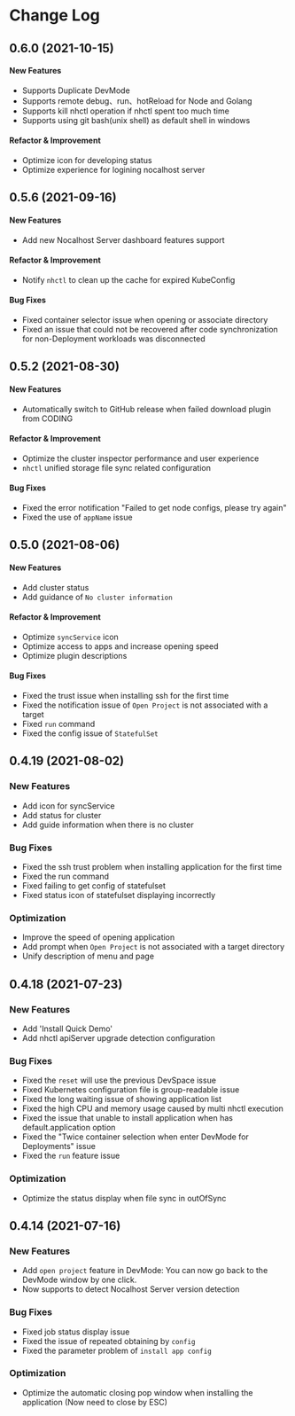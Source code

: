 # Change Log

## 0.6.0 (2021-10-15)

#### New Features

- Supports Duplicate DevMode
- Supports remote debug、run、hotReload for Node and Golang
- Supports kill nhctl operation if nhctl spent too much time
- Supports using git bash(unix shell) as default shell in windows

#### Refactor & Improvement

- Optimize icon for developing status
- Optimize experience for logining nocalhost server


## 0.5.6 (2021-09-16)

#### New Features

- Add new Nocalhost Server dashboard features support

#### Refactor & Improvement

- Notify `nhctl` to clean up the cache for expired KubeConfig

#### Bug Fixes

- Fixed container selector issue when opening or associate directory
- Fixed an issue that could not be recovered after code synchronization for non-Deployment workloads was disconnected


## 0.5.2 (2021-08-30)

#### New Features

- Automatically switch to GitHub release when failed download plugin from CODING

#### Refactor & Improvement

- Optimize the cluster inspector performance and user experience
- `nhctl` unified storage file sync related configuration

#### Bug Fixes

- Fixed the error notification "Failed to get node configs, please try again"
- Fixed the use of `appName` issue

## 0.5.0 (2021-08-06)

#### New Features

- Add cluster status
- Add guidance of `No cluster information`

#### Refactor & Improvement

- Optimize `syncService` icon
- Optimize access to apps and increase opening speed
- Optimize plugin descriptions

#### Bug Fixes

- Fixed the trust issue when installing ssh for the first time
- Fixed the notification issue of `Open Project` is not associated with a target
- Fixed `run` command
- Fixed the config issue of `StatefulSet`

## 0.4.19 (2021-08-02)

### New Features

- Add icon for syncService
- Add status for cluster
- Add guide information when there is no cluster

### Bug Fixes

- Fixed the ssh trust problem when installing application for the first time
- Fixed the run command
- Fixed failing to get config of statefulset
- Fixed status icon of statefulset displaying incorrectly

### Optimization

- Improve the speed of opening application
- Add prompt when `Open Project` is not associated with a target directory
- Unify description of menu and page

## 0.4.18 (2021-07-23)

### New Features

- Add 'Install Quick Demo'
- Add nhctl apiServer upgrade detection configuration

### Bug Fixes

- Fixed the `reset` will use the previous DevSpace issue
- Fixed Kubernetes configuration file is group-readable issue
- Fixed the long waiting issue of showing application list
- Fixed the high CPU and memory usage caused by multi nhctl execution
- Fixed the issue that unable to install application when has default.application option
- Fixed the "Twice container selection when enter DevMode for Deployments" issue
- Fixed the `run` feature issue

### Optimization

- Optimize the status display when file sync in outOfSync

## 0.4.14 (2021-07-16)

### New Features

- Add `open project` feature in DevMode: You can now go back to the DevMode window by one click.
- Now supports to detect Nocalhost Server version detection

### Bug Fixes

- Fixed job status display issue
- Fixed the issue of repeated obtaining by `config`
- Fixed the parameter problem of `install app config`

### Optimization

- Optimize the automatic closing pop window when installing the application (Now need to close by ESC)
